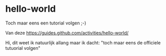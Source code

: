 # hello-world
Toch maar eens een tutorial volgen ;-)

Van deze https://guides.github.com/activities/hello-world/

Hi, dit weet ik natuurlijk allang maar ik dacht: "toch maar eens de officiele tutuorial volgen"
